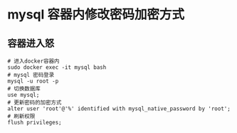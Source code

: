 # mysql 容器内修改密码加密方式

## 容器进入怒
```
# 进入docker容器内
sudo docker exec -it mysql bash
# mysql 密码登录
mysql -u root -p
# 切换数据库
use mysql;
# 更新密码的加密方式
alter user 'root'@'%' identified with mysql_native_password by 'root';
# 刷新权限
flush privileges;
``` 